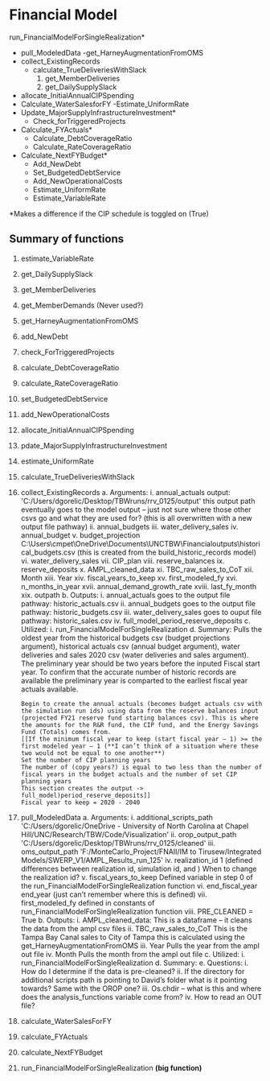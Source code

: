 # Financial Model

run_FinancialModelForSingleRealization\*
- pull_ModeledData
	-get_HarneyAugmentationFromOMS
- collect_ExistingRecords
	- calculate_TrueDeliveriesWithSlack
		1.	get_MemberDeliveries
		2.	get_DailySupplySlack
- allocate_InitialAnnualCIPSpending
- Calculate_WaterSalesforFY
	-Estimate_UniformRate
- Update_MajorSupplyInfrastructureInvestment\*
	- Check_forTriggeredProjects
- Calculate_FYActuals\*
	- Calculate_DebtCoverageRatio
	- Calculate_RateCoverageRatio
- Calculate_NextFYBudget\*
	- Add_NewDebt
	- Set_BudgetedDebtService
	- Add_NewOperationalCosts
	- Estimate_UniformRate
	- Estimate_VariableRate

\*Makes a difference if the CIP schedule is toggled on (True)




## Summary of functions

1. estimate_VariableRate
2. get_DailySupplySlack
3. get_MemberDeliveries
4. get_MemberDemands (Never used?)
5. get_HarneyAugmentationFromOMS
6. add_NewDebt
7. check_ForTriggeredProjects
8. calculate_DebtCoverageRatio
9. calculate_RateCoverageRatio
10. set_BudgetedDebtService
11. add_NewOperationalCosts
12. allocate_InitialAnnualCIPSpending
13. pdate_MajorSupplyInfrastructureInvestment
14. estimate_UniformRate
15. calculate_TrueDeliveriesWithSlack
16. collect_ExistingRecords
	a. Arguments:
		i.	annual_actuals
			output: 'C:/Users/dgorelic/Desktop/TBWruns/rrv_0125/output'
			this output path eventually goes to the model output – just not sure where those other csvs go and what they are used for? (this is all overwritten with a new output file pathway)
		ii.	annual_budgets
		iii.	water_delivery_sales
		iv.	annual_budget
		v.	budget_projection
			C:\Users\cmpet\OneDrive\Documents\UNCTBW\Financialoutputs\historical_budgets.csv (this is created from the build_historic_records model)
		vi.	water_delivery_sales
		vii.	CIP_plan
		viii.	reserve_balances
		ix.	reserve_deposits
		x.	AMPL_cleaned_data
		xi.	TBC_raw_sales_to_CoT
		xii.	Month
		xiii.	Year
		xiv.	fiscal_years_to_keep
		xv.	first_modeled_fy
		xvi.	n_months_in_year
		xvii.	annual_demand_growth_rate
		xviii.	last_fy_month
		xix.	outpath
	b.	Outputs:
		i.	annual_actuals
			goes to the output file pathway: historic_actuals.csv
		ii.	annual_budgets
			goes to the output file pathway: historic_budgets.csv
		iii.	water_delivery_sales
			goes to ouput file pathway: historic_sales.csv
		iv.	full_model_period_reserve_deposits
	c.	Utilized:
		i.	run_FinancialModelForSingleRealization
	d.	Summary:
		Pulls the oldest year from the historical budgets csv (budget projections argument), historical actuals csv (annual budget argument), water deliveries and sales 2020 csv (water deliveries and sales argument). 
		The preliminary year should be two years before the inputed Fiscal start year. To confirm that the accurate number of historic records are available the preliminary year is comparted to the earliest fiscal year actuals available.

		Begin to create the annual actuals (becomes budget actuals csv with the simulation run ids) using data from the reserve balances input (projected FY21 reserve fund starting balances csv). This is where the amounts for the R&R fund, the CIP fund, and the Energy Savings Fund (Totals) comes from.
		[[If the minimum fiscal year to keep (start fiscal year – 1) >= the first modeled year – 1 (**I can’t think of a situation where these two would not be equal to one another**) 
		Set the number of CIP planning years
		The number of (copy years?) is equal to two less than the number of fiscal years in the budget actuals and the number of set CIP planning years
		This section creates the output -> full_model)period_reserve_deposits]]
		Fiscal year to keep = 2020 - 2040


17.	pull_ModeledData
	a.	Arguments:
		i.	additional_scripts_path
			'C:/Users/dgorelic/OneDrive - University of North Carolina at Chapel Hill/UNC/Research/TBW/Code/Visualization'
		ii.	orop_output_path
			'C:/Users/dgorelic/Desktop/TBWruns/rrv_0125/cleaned'
		iii.	oms_output_path
			'F:/MonteCarlo_Project/FNAII/IM to Tirusew/Integrated Models/SWERP_V1/AMPL_Results_run_125'
		iv.	realization_id
			1 (defined differences between realization id, simulation id, and ) When to change the realization id?
		v.	fiscal_years_to_keep
			Defined variable in step 0 of the run_FinancialModelForSingleRealization function
		vi.	end_fiscal_year
			end_year (just can’t remember where this is defined)
		vii.	first_modeled_fy
			defined in constants of run_FinancialModelForSingleRealization function
		viii.	PRE_CLEANED = True
	b.	Outputs:
		i.	AMPL_cleaned_data:
			This is a dataframe – it cleans the data from the ampl csv files
		ii.	TBC_raw_sales_to_CoT
			This is the Tampa Bay Canal sales to City of Tampa this is calculated using the get_HarneyAugmentationFromOMS
		iii.	Year
			Pulls the year from the ampl out file 
		iv.	Month
			Pulls the month from the ampl out file
	c.	Utilized: 
		i.	run_FinancialModelForSingleRealization
	d.	Summary:
	e.	Questions:
		i.	How do I determine if the data is pre-cleaned?
		ii.	If the directory for additional scripts path is pointing to David’s folder what is it pointing towards? Same with the OROP one?
		iii.	Os.chdir – what is this and where does the analysis_functions variable come from?
		iv.	How to read an OUT file?
18.	calculate_WaterSalesForFY
19.	calculate_FYActuals
20.	calculate_NextFYBudget
21.	run_FinancialModelForSingleRealization **(big function)**
 
